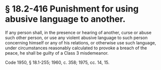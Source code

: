 # § 18.2-416 Punishment for using abusive language to another.

<p>If any person shall, in the presence or hearing of another, curse or abuse such other person, or use any violent abusive language to such person concerning himself or any of his relations, or otherwise use such language, under circumstances reasonably calculated to provoke a breach of the peace, he shall be guilty of a Class 3 misdemeanor.</p><p>Code 1950, § 18.1-255; 1960, c. 358; 1975, cc. 14, 15.</p>